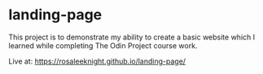 # landing-page

This project is to demonstrate my ability to create a basic website which I learned while completing The Odin Project course work.

Live at: https://rosaleeknight.github.io/landing-page/